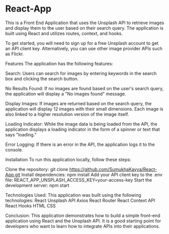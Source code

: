 # React-App
This is a Front End Application that uses the Unsplash API to retrieve images and display them to the user based on their search query. The application is built using React and utilizes routes, context, and hooks.

To get started, you will need to sign up for a free Unsplash account to get an API client key. Alternatively, you can use other image provider APIs such as Flickr.

Features
The application has the following features:

Search: Users can search for images by entering keywords in the search box and clicking the search button.

No Results Found: If no images are found based on the user's search query, the application will display a "No images found" message.

Display Images: If images are returned based on the search query, the application will display 12 images with their small dimensions. Each image is also linked to a higher resolution version of the image itself.

Loading Indicator: While the image data is being loaded from the API, the application displays a loading indicator in the form of a spinner or text that says "loading."

Error Logging: If there is an error in the API, the application logs it to the console.

Installation
To run this application locally, follow these steps:

Clone the repository: git clone https://github.com/SumukhaKavya/React-App.git
Install dependencies: npm install
Add your API client key to the .env file: REACT_APP_UNSPLASH_ACCESS_KEY=your-access-key
Start the development server: npm start

Technologies Used:
This application was built using the following technologies:
React
Unsplash API
Axios
React Router
React Context API
React Hooks
HTML
CSS

Conclusion:
This application demonstrates how to build a simple front-end application using React and the Unsplash API. It is a good starting point for developers who want to learn how to integrate APIs into their applications.
